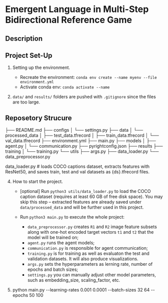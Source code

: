 # Emergent Language in Multi-Step Bidirectional Reference Game

## Description

## Project Set-Up

1. Setting up the environment. 
    * Recreate the environment: ``conda env create --name myenv --file environment.yml``
    * Activate conda env: ``conda activate --name``

2. ``data/`` and ``results/`` folders are pushed with ``.gitignore`` since the files are too large.

## Reposetory Strucure

├── README.md
├── configs
│   └── settings.py
├── data
│   └── processed_data
│       ├── test_data.tfrecord
│       ├── train_data.tfrecord
│       └── val_data.tfrecord
├── environment.yml
├── main.py
├── models
│   ├── agent.py
│   └── communication.py
├── pyrightconfig.json
├── results
├── training
│   └── training.py
└── utils
    ├── args.py
    ├── data_loader.py 
    └── data_preprocessor.py


data_loader.py   # loads COCO captions dataset, extracts features with ResNet50, and saves train, test and val datasets as {ds}.tfrecord files.


4. How to start the project.
    * [optional] Run `python3 utils/data_loader.py` to load the COCO caption dataset (requires at least 60 GB of free disk space). You may skip this step – extracted features are already saved under `data/processed_data` and will be further used in this project.

    * Run `python3 main.py` to execute the whole project:
        - `data_preprocessor.py` creates `R1` and `R2` image feature subsets along with one-hot encoded target vectors `t1` and `t2` that the model will be trained on;
        - `agent.py` runs the agent models;
        - `communication.py` is responsible for agent communication;
        - `training.py` is for training as well as evaluaton the test and validation datasets. It will also produce visualizations.
        - `args.py` sets the hyperparameters as lerning rate, number of epochs and batch sizes;
        - `settings.py` you can manually adjust other model parameters, such as embedding_size, scaling_factor, etc.


5. python main.py --learning-rates 0.001 0.0001 --batch-sizes 32 64 --epochs 50 100
